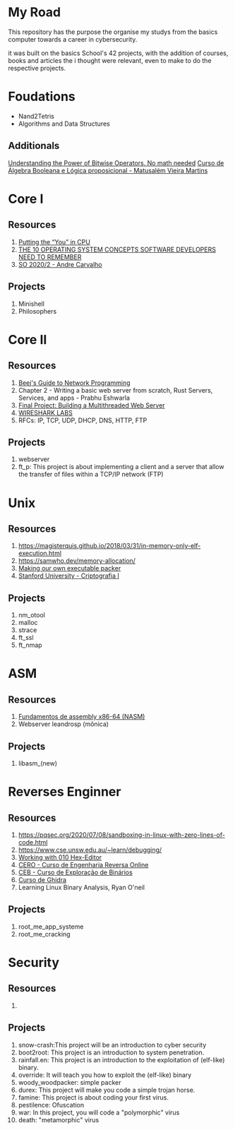 # My Road

This repository has the purpose the organise my studys from the basics computer towards a career in cybersecurity. 

it was built on the basics School's 42 projects, with the addition of courses, books and articles the i thought were relevant, even to make to do the respective projects. 



# Foudations 

- Nand2Tetris 
- Algorithms and Data Structures

## Additionals

[Understanding the Power of Bitwise Operators. No math needed](https://www.deusinmachina.net/p/understanding-the-power-of-bitwise)
[Curso de Álgebra Booleana e Lógica proposicional - Matusalém Vieira Martins](https://www.youtube.com/playlist?list=PLVWA23fHCKz8MGHJpkJWbHvQn2tQAGHR_)

# Core I

## Resources

1. [Putting the “You” in CPU](https://cpu.land) 
2. [THE 10 OPERATING SYSTEM CONCEPTS SOFTWARE DEVELOPERS NEED TO REMEMBER](https://jameskle.com/writes/operating-systems)
3. [SO 2020/2 - Andre Carvalho](https://www.youtube.com/playlist?list=PLmAZw8oyG75jlEikpiTlTxaVDUPadduJu)

## Projects

1. Minishell
2. Philosophers

# Core II

## Resources

1. [Beej's Guide to Network Programming](https://beej.us/guide/bgnet/html//index.html)
2. Chapter 2 - Writing a basic web server from scratch, Rust Servers, Services, and apps - Prabhu Eshwarla
3. [Final Project: Building a Multithreaded Web Server](https://web.mit.edu/rust-lang_v1.25/arch/amd64_ubuntu1404/share/doc/rust/html/book/second-edition/ch20-00-final-project-a-web-server.html)
4. [WIRESHARK LABS](https://gaia.cs.umass.edu/kurose_ross/wireshark.php)
6. RFCs: IP, TCP, UDP, DHCP, DNS, HTTP, FTP

## Projects

1. webserver
2. ft_p: This project is about implementing a client and a server that allow the transfer of files within a TCP/IP network (FTP)


# Unix

## Resources

1. https://magisterquis.github.io/2018/03/31/in-memory-only-elf-execution.html
2. https://samwho.dev/memory-allocation/
3. [Making our own executable packer](https://fasterthanli.me/series/making-our-own-executable-packer)
4. [Stanford University - Criptografia I](https://www.coursera.org/learn/crypto?skills=Cryptography&sortBy=BEST_MATCH)

## Projects

1. nm_otool
2. malloc   
3. strace
4. ft_ssl
5. ft_nmap

# ASM
## Resources

1. [Fundamentos de assembly x86-64 (NASM)](https://www.youtube.com/playlist?list=PLXoSGejyuQGohd0arC7jRBqVdQqf5GqKJ )
2. Webserver leandrosp (mônica)

## Projects

1. libasm_(new)

# Reverses Enginner

## Resources

1. https://pqsec.org/2020/07/08/sandboxing-in-linux-with-zero-lines-of-code.html
2. https://www.cse.unsw.edu.au/~learn/debugging/
3. [Working with 010 Hex-Editor](https://www.youtube.com/playlist?list=PLCS2zI95IiNwheFCTaUEytA1GT0mNOOdn)
4. [CERO - Curso de Engenharia Reversa Online](https://www.youtube.com/playlist?list=PLIfZMtpPYFP6zLKlnyAeWY1I85VpyshAA)
5. [CEB - Curso de Exploração de Binários](https://www.youtube.com/playlist?list=PLIfZMtpPYFP4MaQhy_iR8uM0mJEs7P7s3)
6. [Curso de Ghidra](https://www.youtube.com/playlist?list=PLIfZMtpPYFP5orPxcOZBn5cLOu7WG8xuF)
7. Learning Linux Binary Analysis, Ryan O'neil 

## Projects

1. root_me_app_systeme
2. root_me_cracking

# Security

## Resources

1. 

## Projects

1. snow-crash:This project will be an introduction to cyber security
2. boot2root: This project is an introduction to system penetration.
3. rainfall.en: This project is an introduction to the exploitation of (elf-like) binary.
4. override: It will teach you how to exploit the (elf-like) binary
5. woody_woodpacker: simple packer
6. durex: This project will make you code a simple trojan horse.
7. famine: This project is about coding your first virus.
8. pestilence: Ofuscation
9. war: In this project, you will code a "polymorphic" virus
10. death: "metamorphic" virus
